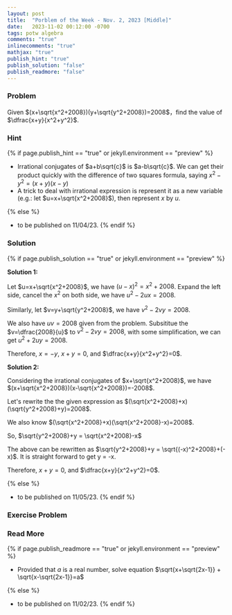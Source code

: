 ```yaml
---
layout: post
title:  "Porblem of the Week - Nov. 2, 2023 [Middle]"
date:   2023-11-02 00:12:00 -0700
tags: potw algebra
comments: "true"
inlinecomments: "true"
mathjax: "true"
publish_hint: "true"
publish_solution: "false"
publish_readmore: "false"
---
```

### Problem

Given $(x+\sqrt{x^2+2008})(y+\sqrt{y^2+2008})=2008$，find the value of $\dfrac{x+y}{x^2+y^2}$.

<!--more-->
<!-- https://zhuanlan.zhihu.com/p/74450871 -->

### Hint
{% if page.publish_hint == "true" or jekyll.environment == "preview" %}
- Irrational conjugates of $a+b\sqrt{c}$ is $a-b\sqrt{c}$. We can get their product quickly with the difference of two squares formula, saying $x^2-y^2=(x+y)(x-y)$
- A trick to deal with irrational expression is represent it as a new variable (e.g.: let $u=x+\sqrt{x^2+2008}$), then represent $x$ by $u$.

{% else %}
- to be published on 11/04/23.
{% endif %}

### Solution 
{% if page.publish_solution == "true" or jekyll.environment == "preview" %}

**Solution 1:** 

Let $u=x+\sqrt{x^2+2008}$, we have $(u-x)^2=x^2+2008$. Expand the left side, cancel the $x^2$ on both side, we have $u^2-2ux=2008$.

Similarly, let $v=y+\sqrt{y^2+2008}$, we have $v^2-2vy=2008$.

We also have $uv=2008$ given from the problem. Subsititue the $v=\dfrac{2008}{u}$ to $v^2-2vy=2008$, with some simplification, we can get $u^2+2uy=2008$.

Therefore, $x = -y$, $x+y=0$, and $\dfrac{x+y}{x^2+y^2}=0$.

**Solution 2:** 

Considering the irrational conjugates of $x+\sqrt{x^2+2008}$, we have $(x+\sqrt{x^2+2008})(x-\sqrt{x^2+2008})=-2008$.

Let's rewrite the the given expression as $(\sqrt{x^2+2008}+x)(\sqrt{y^2+2008}+y)=2008$.

We also know $(\sqrt{x^2+2008}+x)(\sqrt{x^2+2008}-x)=2008$.

So, $\sqrt{y^2+2008}+y = \sqrt{x^2+2008}-x$

The above can be rewritten as $\sqrt{y^2+2008}+y = \sqrt{(-x)^2+2008}+(-x)$. It is straight forward to get y = -x.

Therefore, $x+y=0$, and $\dfrac{x+y}{x^2+y^2}=0$.


{% else %}
- to be published on 11/05/23.
{% endif %}

### Exercise Problem

### Read More
{% if page.publish_readmore == "true" or jekyll.environment == "preview" %}
- Provided that $a$ is a real number, solve equation $\sqrt{x+\sqrt{2x-1}} + \sqrt{x-\sqrt{2x-1}}=a$

{% else %}
- to be published on 11/02/23.
{% endif %}
